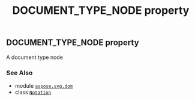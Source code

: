 ﻿---
title: DOCUMENT_TYPE_NODE property
second_title: Aspose.SVG for Python via .NET API References
description: 
type: docs
weight: 240
url: /python-net/aspose.svg.dom/notation/document_type_node/
is_root: false
---

## DOCUMENT_TYPE_NODE property


A document type node

### See Also
* module [`aspose.svg.dom`](../../)
* class [`Notation`](/svg/python-net/aspose.svg.dom/notation)
